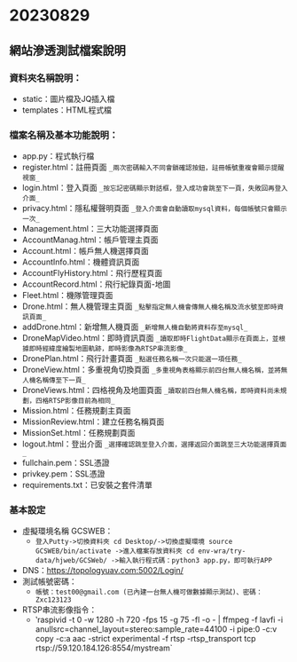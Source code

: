 # 20230829 

## 網站滲透測試檔案說明
### 資料夾名稱說明：
* static：圖片檔及JQ插入檔
* templates：HTML程式檔

### 檔案名稱及基本功能說明：
* app.py：程式執行檔
* register.html：註冊頁面 ` _兩次密碼輸入不同會鎖確認按鈕，註冊帳號重複會顯示提醒視窗_ `
* login.html：登入頁面 `_按忘記密碼顯示對話框，登入成功會跳至下一頁，失敗回再登入介面_`
* privacy.html：隱私權聲明頁面 `_登入介面會自動讀取mysql資料，每個帳號只會顯示一次_`
* Management.html：三大功能選擇頁面
* AccountManag.html：帳戶管理主頁面
* Account.html：帳戶無人機選擇頁面
* AccountInfo.html：機體資訊頁面
* AccountFlyHistory.html：飛行歷程頁面
* AccountRecord.html：飛行紀錄頁面-地圖
* Fleet.html：機隊管理頁面
* Drone.html：無人機管理主頁面 `_點擊指定無人機會傳無人機名稱及流水號至即時資訊頁面_`
* addDrone.html：新增無人機頁面 `_新增無人機自動將資料存至mysql_`
* DroneMapVideo.html：即時資訊頁面 `_讀取即時FlightData顯示在頁面上，並根據即時經緯度繪製地圖軌跡，即時影像為RTSP串流影像_`
* DronePlan.html：飛行計畫頁面 `_點選任務名稱一次只能選一項任務_`
* DroneView.html：多重視角切換頁面 `_多重視角表格顯示前四台無人機名稱，並將無人機名稱傳至下一頁_`
* DroneViews.html：四格視角及地圖頁面 `_讀取前四台無人機名稱，即時資料尚未規劃，四格RTSP影像目前為相同_`
* Mission.html：任務規劃主頁面
* MissionReview.html：建立任務名稱頁面
* MissionSet.html：任務規劃頁面
* logout.html：登出介面 `_選擇確認跳至登入介面，選擇返回介面跳至三大功能選擇頁面_`
* fullchain.pem：SSL憑證
* privkey.pem：SSL憑證
* requirements.txt：已安裝之套件清單

### 基本設定
* 虛擬環境名稱 GCSWEB：
  * `登入Putty->切換資料夾 cd Desktop/->切換虛擬環境 source GCSWEB/bin/activate ->進入檔案存放資料夾 cd env-wra/try-data/hjweb/GCSWeb/ ->輸入執行程式碼：python3 app.py，即可執行APP`
* DNS：https://topologyuav.com:5002/Login/
* 測試帳號密碼：
  * `帳號：test00@gmail.com (已內建一台無人機可做數據顯示測試)、密碼：Zxc123123`
* RTSP串流影像指令：
  * ‵raspivid -t 0 -w 1280 -h 720 -fps 15 -g 75 -fl -o - | ffmpeg -f lavfi -i anullsrc=channel_layout=stereo:sample_rate=44100 -i pipe:0 -c:v copy -c:a aac -strict experimental -f rtsp -rtsp_transport tcp rtsp://59.120.184.126:8554/mystream`

